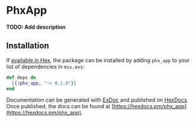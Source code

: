 # PhxApp

**TODO: Add description**

## Installation

If [available in Hex](https://hex.pm/docs/publish), the package can be installed
by adding `phx_app` to your list of dependencies in `mix.exs`:

```elixir
def deps do
  [{:phx_app, "~> 0.1.0"}]
end
```

Documentation can be generated with [ExDoc](https://github.com/elixir-lang/ex_doc)
and published on [HexDocs](https://hexdocs.pm). Once published, the docs can
be found at [https://hexdocs.pm/phx_app](https://hexdocs.pm/phx_app).

